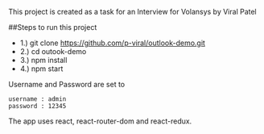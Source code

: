 This project is created as a task for an Interview for Volansys by Viral Patel

##Steps to run this project

* 1.) git clone https://github.com/p-viral/outlook-demo.git
* 2.) cd outook-demo
* 3.) npm install
* 4.) npm start


Username and Password are set to 
```
username : admin
password : 12345
```

The app uses react, react-router-dom and react-redux.